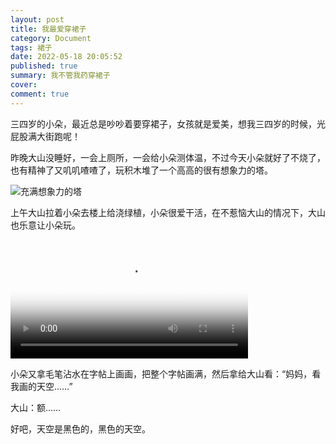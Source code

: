 ```yaml
---
layout: post
title: 我最爱穿裙子
category: Document
tags: 裙子
date: 2022-05-18 20:05:52
published: true
summary: 我不管我药穿裙子
cover: 
comment: true
---
```


三四岁的小朵，最近总是吵吵着要穿裙子，女孩就是爱美，想我三四岁的时候，光屁股满大街跑呢！

昨晚大山没睡好，一会上厕所，一会给小朵测体温，不过今天小朵就好了不烧了，也有精神了又叽叽喳喳了，玩积木堆了一个高高的很有想象力的塔。

![充满想象力的塔](https://ci.xiaohongshu.com/6380269e-f508-053c-af9e-913a2e5d25f6?imageView2/2/w/1080/format/jpg)

上午大山拉着小朵去楼上给浇绿植，小朵很爱干活，在不惹恼大山的情况下，大山也乐意让小朵玩。

<video class="xhs_video" controls="controls" objectfit="contain" width="380px" poster="//ci.xiaohongshu.com/935d3fa9-0636-ebd3-6cc3-d5e368107f91?imageView2/2/w/1080/format/jpg" src="62859be8000000002103e5f7"></video>

小朵又拿毛笔沾水在字帖上画画，把整个字帖画满，然后拿给大山看：“妈妈，看我画的天空……”

大山：额……

好吧，天空是黑色的，黑色的天空。
